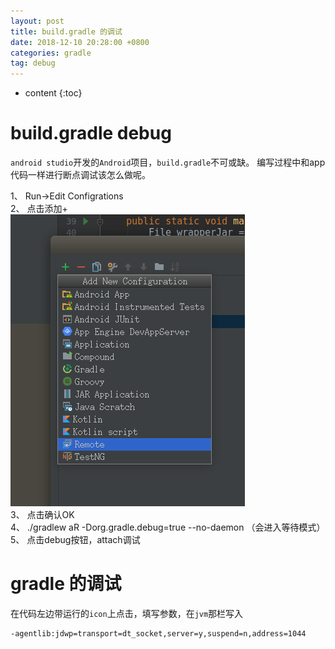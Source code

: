 ```yaml
---
layout: post
title: build.gradle 的调试
date: 2018-12-10 20:28:00 +0800
categories: gradle
tag: debug
---
```

* content
{:toc}


build.gradle debug                     
=========================================

`android studio`开发的`Android`项目，`build.gradle`不可或缺。
编写过程中和app代码一样进行断点调试该怎么做呢。

1、 Run->Edit Configrations  
2、 点击添加+  
![点击添加示意图](https://raw.githubusercontent.com/hqglichao/hqglichao.github.io/master/styles/images/gradle-debug-add.png)  
3、 点击确认OK  
4、 ./gradlew aR -Dorg.gradle.debug=true  --no-daemon （会进入等待模式）  
5、 点击debug按钮，attach调试  

gradle 的调试
=========================================

在代码左边带运行的`icon`上点击，填写参数，在`jvm`那栏写入  
```bash
-agentlib:jdwp=transport=dt_socket,server=y,suspend=n,address=1044
```